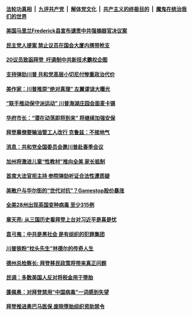 

####  [法轮功真相](../../../../basic/blob/master/README.md?t=01291831) &nbsp;|&nbsp; [九评共产党](../../../../9ping.md/blob/master/README.md?t=01291831) &nbsp;|&nbsp; [解体党文化](../../../../jtdwh.md/blob/master/README.md?t=01291831)  &nbsp;|&nbsp; [共产主义的终极目的](../../../../gczydzjmd.md/blob/master/README.md?t=01291831) &nbsp;|&nbsp; [魔鬼在统治我们的世界](../../../../mgztzwmdsj.md/blob/master/README.md?t=01291831) 

#### [美国马里兰Frederick县宣布谴责中共强摘器官决议案  ](../pages/soh6/468929.md?t=01291831) 
#### [民主党人提案 禁止议员在国会大厦内携带枪支](../pages/soh6/468911.md?t=01291831) 
#### [20议员致函拜登  吁遏制中共新技术霸权企图](../pages/soh6/468782.md?t=01291831) 
#### [支持弹劾川普 共和党高层小切尼付惨重政治代价](../pages/soh6/468839.md?t=01291831) 
#### [美作家：川普推崇“绝对真理” 左翼谬误大曝光](../pages/soh6/468833.md?t=01291831) 
#### [“联手推动保守派运动” 川普海湖庄园会面麦卡锡](../pages/soh6/468818.md?t=01291831) 
#### [华府市长：“潜在动荡即将到来” 将继续加强安保](../pages/soh6/468824.md?t=01291831) 
#### [拜登幕僚要输油管工人改行 克鲁兹：不接地气](../pages/soh6/468815.md?t=01291831) 
#### [消息：共和党全国委员会邀川普赴春季会议](../pages/soh6/468806.md?t=01291831) 
#### [加州将激进儿童“性教材”推向全美 家长抵制](../pages/soh6/468800.md?t=01291831) 
#### [首席大法官拒主持  参院弹劾听证合法性遭质疑](../pages/soh6/468746.md?t=01291831) 
#### [美散户与华尔街的“世代对抗”？Gamestop股价暴涨](../pages/soh6/468791.md?t=01291831) 
#### [全美28州出现英国变种病毒 至少315例 ](../pages/soh6/468773.md?t=01291831) 
#### [章天亮: 从三国历史看拜登上台对习近平是喜是忧](../pages/soh6/468770.md?t=01291831) 
#### [袁弓夷：中共是黑社会 是有组织的犯罪集团](../pages/soh6/468743.md?t=01291831) 
#### [川普铁粉“枕头先生”林德尔的传奇人生](../pages/soh6/468737.md?t=01291831) 
#### [德州总检察长: 拜登移民政策将带来真正问题](../pages/soh6/468725.md?t=01291831) 
#### [民调：多数美国人反对将税金用于堕胎](../pages/soh6/468704.md?t=01291831) 
#### [蓬佩奥：对拜登禁用“中国病毒”一词感到失望](../pages/soh6/468683.md?t=01291831) 
#### [拜登推进奥巴马医保 废除堕胎组织资助禁令](../pages/soh6/468698.md?t=01291831) 
